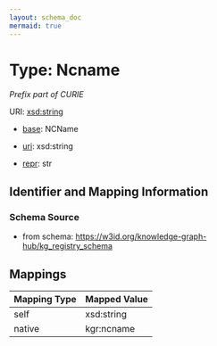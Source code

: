 ```yaml
---
layout: schema_doc
mermaid: true
---
```


# Type: Ncname




_Prefix part of CURIE_



URI: [xsd:string](http://www.w3.org/2001/XMLSchema#string)

* [base](https://w3id.org/linkml/base): NCName

* [uri](https://w3id.org/linkml/uri): xsd:string

* [repr](https://w3id.org/linkml/repr): str








## Identifier and Mapping Information







### Schema Source


* from schema: https://w3id.org/knowledge-graph-hub/kg_registry_schema




## Mappings

| Mapping Type | Mapped Value |
| ---  | ---  |
| self | xsd:string |
| native | kgr:ncname |
